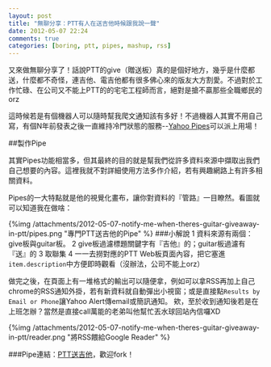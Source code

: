 ```yaml
---
layout: post
title: "無聊分享：PTT有人在送吉他時候跟我說一聲"
date: 2012-05-07 22:24
comments: true
categories: [boring, ptt, pipes, mashup, rss]
---
```

又來做無聊分享了！話說PTT的give（贈送板）真的是個好地方，幾乎是什麼都送，什麼都不奇怪，連吉他、電吉他都有很多佛心來的版友大方割愛。不過對於工作忙碌、在公司又不能上PTT的的宅宅工程師而言，絕對是搶不贏那些全職鄉民的orz

這時候若是有個機器人可以隨時幫我爬文通知該有多好！不過機器人其實不用自己寫，有個N年前發表之後一直維持冷門狀態的服務--[Yahoo Pipes](http://pipes.yahoo.com)可以派上用場！

##製作Pipe

其實Pipes功能相當多，但其最終的目的就是幫我們從許多資料來源中擷取出我們自己想要的內容。這裡我就不對詳細使用方法多作介紹，若有興趣網路上有許多相關資料。

Pipes的一大特點就是他的視覺化畫布，讓你對資料的『管路』一目瞭然。看圖就可以知道我在做啥：
<!--more-->
{%img /attachments/2012-05-07-notify-me-when-theres-guitar-giveaway-in-ptt/pipes.png "專門PTT送吉他的Pipe" %}
###小解說
1	資料來源有兩個：give板與guitar板。
2	give板過濾標題關鍵字有『吉他』的；guitar板過濾有『送』的
3	取聯集
4	一一去撈對應的PTT Web板頁面內容，把它塞進`item.description`中方便即時觀看（沒辦法，公司不能上orz）


做完之後，在頁面上有一堆格式的輸出可以隨便拿，例如可以拿RSS再加上自己chrome的RSS通知外掛，若有新資料就自動彈出小視窗；或是直接點`Results by Email or Phone`讓Yahoo Alert傳email或簡訊通知。
欸，至於收到通知後若是在上班怎辦？當然是直接call萬能的老弟叫他幫忙丟水球回站內信囉XD

{%img /attachments/2012-05-07-notify-me-when-theres-guitar-giveaway-in-ptt/reader.png "將RSS餵給Google Reader" %}

###Pipe連結：[PTT送吉他](http://pipes.yahoo.com/s911131/pttguitar)，歡迎fork！

